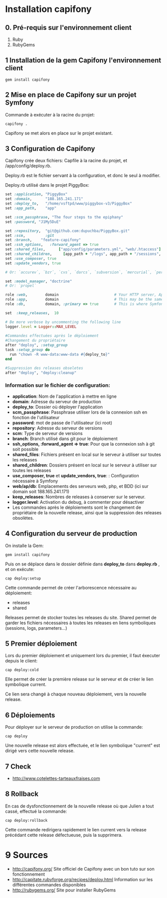 # Installation capifony

## 0. Pré-requis sur l'environnement client

1. Ruby
2. RubyGems

## 1 Installation de la gem Capifony l'environnement client

```gem install capifony```

## 2 Mise en place de Capifony sur un projet Symfony

Commande à exécuter à la racine du projet:

```capifony .```

Capifony se met alors en place sur le projet existant.

## 3 Configuration de Capifony

Capifony crée deux fichiers: Capfile à la racine du projet, et /app/config/deploy.rb.

Deploy.rb est le fichier servant à la configuration, et donc le seul à modifier.

Deploy.rb utilisé dans le projet PiggyBox:

```ruby
set :application, "PiggyBox"
set :domain,      "188.165.241.171"
set :deploy_to,   "/home/vsftpd/www/piggybox-v3/PiggyBox"
set :app_path,    "app"

set :scm_passphrase, "The four steps to the epiphany"
set :password, "J1My5DuE"

set :repository,  "git@github.com:dupuchba/PiggyBox.git"
set :scm,         :git
set :branch,    "feature-capifony" 
set :ssh_options,   :forward_agent => true
set :shared_files,      ["app/config/parameters.yml", "web/.htaccess"]
set :shared_children,     [app_path + "/logs", app_path + "/sessions", web_path + "/uploads", web_path + "/media"]
set :use_composer, true
set :update_vendors, true

# Or: `accurev`, `bzr`, `cvs`, `darcs`, `subversion`, `mercurial`, `perforce`, or `none`

set :model_manager, "doctrine"
# Or: `propel`

role :web,        domain                         # Your HTTP server, Apache/etc
role :app,        domain                         # This may be the same as your `Web` server
role :db,         domain, :primary => true       # This is where Symfony2 migrations will run

set  :keep_releases,  10

# Be more verbose by uncommenting the following line
logger.level = Logger::MAX_LEVEL
 
#Commandes effectuées après le déploiement
#Changement du propriétaire
after "deploy", :setup_group
task :setup_group do
  run "chown -R www-data:www-data #{deploy_to}"
end

#Suppression des releases obseletes
after "deploy", "deploy:cleanup"
```

### Information sur le fichier de configuration: ###

* **application**: Nom de l'application à mettre en ligne
* **domain**: Adresse du serveur de production
* **deploy_to**: Dossier où déployer l'application 
* **scm_passphrase**: Passphrase utiliser lors de la connexion ssh en fonction de l'utilisateur
* **password**: mot de passe de l'utilisateur (ici root)
* **repository**: Adresse du serveur de versions
* **scm**: Type de serveur de versions
* **branch**: Branch utilisé dans git pour le déploiement
* **ssh_options,   :forward_agent => true**: Pour que la connexion ssh à git soit possible
* **shared_files**: Fichiers présent en local sur le serveur à utiliser sur toutes les releases
* **shared_children**: Dossiers présent en local sur le serveur à utiliser sur toutes les releases
* **use_composer, true** et **update_vendors, true**: : Configuration nécessaire à Symfony
* **web/ap/db**: Emplacements des serveurs web, php, et BDD (ici sur domain soit 188.165.241.171)
* **keep_releases**: Nombres de releases à conserver sur le serveur.
* **logger.level**: Activation du debug, à commenter pour désactiver
* Les commandes après le déploiements sont le changement de propriétaire de la nouvelle release, ainsi que la suppression des releases obsolètes.


## 4 Configuration du serveur de production

On installe la Gem:

```gem install capifony```

Puis on se déplace dans le dossier définie dans **deploy_to** dans **deploy.rb** , et on exécute:

```cap deploy:setup```

Cette commande permet de créer l'arborescence nécessaire au déploiement:

* releases
* shared

Releases permet de stocker toutes les releases du site.
Shared permet de garder les fichiers nécessaires à toutes les releases en liens symboliques (sessions, logs, parameters...)


## 5 Premier déploiement

Lors du premier déploiement et uniquement lors du premier, il faut éxecuter depuis le client:

```cap deploy:cold```

Elle permet de créer la première release sur le serveur et de créer le lien symbolique current.

Ce lien sera changé à chaque nouveau déploiement, vers la nouvelle release.

## 6 Déploiements

Pour déployer sur le serveur de production on utilise la commande:

```cap deploy```

Une nouvelle release est alors effectuée, et le lien symbolique "current" est dirigé vers cette nouvelle release.

## 7 Check

* http://www.cotelettes-tarteauxfraises.com

## 8 Rollback

En cas de dysfonctionnement de la nouvelle release où que Julien a tout cassé, effectué la commande:

```cap deploy:rollback```

Cette commande redirigera rapidement le lien current vers la release précédant cette release défectueuse, puis la supprimera.


# 9 Sources
* http://capifony.org/ Site officiel de Capifony avec un bon tuto sur son fonctionnement
* http://capitate.rubyforge.org/recipes/deploy.html Information sur les différentes commandes disponibles
* http://rubygems.org/ Site pour installer RubyGems
